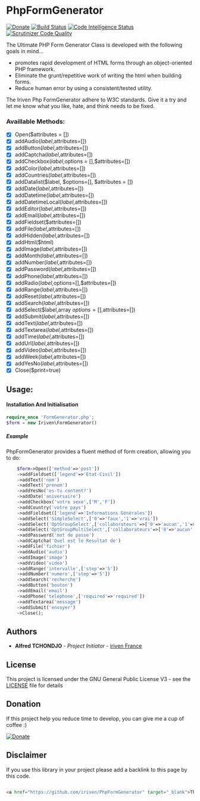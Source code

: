 # PhpFormGenerator

[![Donate](https://img.shields.io/badge/Donate-PayPal-green.svg)](https://www.paypal.com/cgi-bin/webscr?cmd=_s-xclick&hosted_button_id=XDCFPNTKUC4TU)
[![Build Status](https://scrutinizer-ci.com/g/iriven/PhpFormGenerator/badges/build.png?b=master)](https://scrutinizer-ci.com/g/iriven/PhpFormGenerator/build-status/master)
[![Code Intelligence Status](https://scrutinizer-ci.com/g/iriven/PhpFormGenerator/badges/code-intelligence.svg?b=master)](https://scrutinizer-ci.com/code-intelligence)
[![Scrutinizer Code Quality](https://scrutinizer-ci.com/g/iriven/PhpFormGenerator/badges/quality-score.png?b=master)](https://scrutinizer-ci.com/g/iriven/PhpFormGenerator/?branch=master)

The Ultimate PHP Form Generator Class is developed with the following goals in mind...

  - promotes rapid development of HTML forms through an object-oriented PHP framework.
  - Eliminate the grunt/repetitive work of writing the html when building forms.
  - Reduce human error by using a consistent/tested utility.
  
The Iriven Php FormGenerator adhere to W3C standards. 
Give it a try and let me know what you like, hate, and think needs to be fixed.


### Availlable Methods:

- [x] Open($attributes = [])
- [x] addAudio($label,$attributes=[])
- [x] addButton($label,$attributes=[])
- [x] addCaptcha($label,$attributes=[])
- [x] addCheckbox($label,$options = [],$attributes=[])
- [x] addColor($label,$attributes=[])
- [x] addCountries($label,$attributes=[])
- [x] addDatalist($label, $options=[], $attributes = [])
- [x] addDate($label,$attributes=[])
- [x] addDatetime($label,$attributes=[])
- [x] addDatetimeLocal($label,$attributes=[])
- [x] addEditor($label,$attributes=[])
- [x] addEmail($label,$attributes=[])
- [x] addFieldset($attributes=[])
- [x] addFile($label,$attributes=[])
- [x] addHidden($label,$attributes=[])
- [x] addHtml($html)
- [x] addImage($label,$attributes=[])
- [x] addMonth($label,$attributes=[])
- [x] addNumber($label,$attributes=[])
- [x] addPassword($label,$attributes=[])
- [x] addPhone($label,$attributes=[])
- [x] addRadio($label,$options=[],$attributes=[])
- [x] addRange($label,$attributes=[])
- [x] addReset($label,$attributes=[])
- [x] addSearch($label,$attributes=[])
- [x] addSelect($label,array $options = [],$attributes=[])
- [x] addSubmit($label,$attributes=[])
- [x] addText($label,$attributes=[])
- [x] addTextarea($label,$attributes=[])
- [x] addTime($label,$attributes=[])
- [x] addUrl($label,$attributes=[])
- [x] addVideo($label,$attributes=[])
- [x] addWeek($label,$attributes=[])
- [x] addYesNo($label,$attributes=[])
- [x] Close($print=true)

## Usage: 

#### Installation And Initialisation
```php
require_once 'FormGenerator.php';
$form = new Iriven\FormGenerator()
```
##### Example 

PhpFormGenerator provides a fluent method of form creation, allowing you to do:

```php
    $form->Open(['method'=>'post'])
    ->addFieldset(['legend'=>'Etat-Civil'])
    ->addText('nom')
    ->addText('prenom')
    ->addYesNo('es-tu content?')
    ->addDate('aniversaire')
    ->addCheckbox('votre sexe',['M','F'])
    ->addCountry('votre pays')
    ->addFieldset(['legend'=>'Informations Générales'])
    ->addSelect('SimpleSelect',['0'=>'faux','1'=>'vrai'])
    ->addSelect('OptGroupSelect',['collaborateurs'=>['0'=>'aucun','1'=>'1 personne','6'=>'6 personnes'],'auteur'=>['2'=>'alfred','3'=>'iriven','4'=>'iriventeam']],['name'=>'selection2','value'=>'3'])
    ->addSelect('OptGroupMultiSelect',['collaborateurs'=>['0'=>'aucun','1'=>'1 personne','6'=>'6 personnes'],'auteur'=>['2'=>'alfred','3'=>'iriven','4'=>'iriventeam']],['name'=>'selection3','multiple'=>'multiple'])
    ->addPassword('mot de passe')
    ->addCaptcha('Quel est le Resultat de')
    ->addFile('fichier')
    ->addAudio('audio')
    ->addImage('image')
    ->addVideo('video')
    ->addRange('intervalle',['step'=>'5'])
    ->addNumber('numero',['step'=>'5'])
    ->addSearch('recherche')
    ->addButton('bouton')
    ->addEmail('email')
    ->addPhone('telephone',['required'=>'required'])
    ->addTextarea('message')
    ->addSubmit('envoyer')
    ->Close();
```

## Authors

* **Alfred TCHONDJO** - *Project Initiator* - [iriven France](https://www.facebook.com/Tchalf)

## License

This project is licensed under the GNU General Public License V3 - see the [LICENSE](LICENSE) file for details

## Donation

If this project help you reduce time to develop, you can give me a cup of coffee :)

[![Donate](https://img.shields.io/badge/Donate-PayPal-green.svg)](https://www.paypal.com/cgi-bin/webscr?cmd=_s-xclick&hosted_button_id=XDCFPNTKUC4TU)

## Disclaimer

If you use this library in your project please add a backlink to this page by this code.

```html

<a href="https://github.com/iriven/PhpFormGenerator" target="_blank">This Project Uses Alfred's TCHONDJO PhpFormGenerator Library.</a>
```
